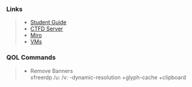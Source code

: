 ### Links

>- [Student Guide](https://net.cybbh.io/public/networking/latest/index.html)  
>- [CTFD Server](http://networking-ctfd-1.server.vta:8000/resources)  
>- [Miro](https://miro.com/app/board/o9J_klSqCSY=/)  
>- [VMs](https://vta.cybbh.space/horizon/project/instances/?action=row_update&table=instances&obj_id=c6748ee3-2535-41ec-9094-b6fcb22f5f9e)  

### QOL Commands
>- Remove Banners  
>   xfreerdp /u:<username> /v:<ip> -dynamic-resolution +glyph-cache +clipboard

